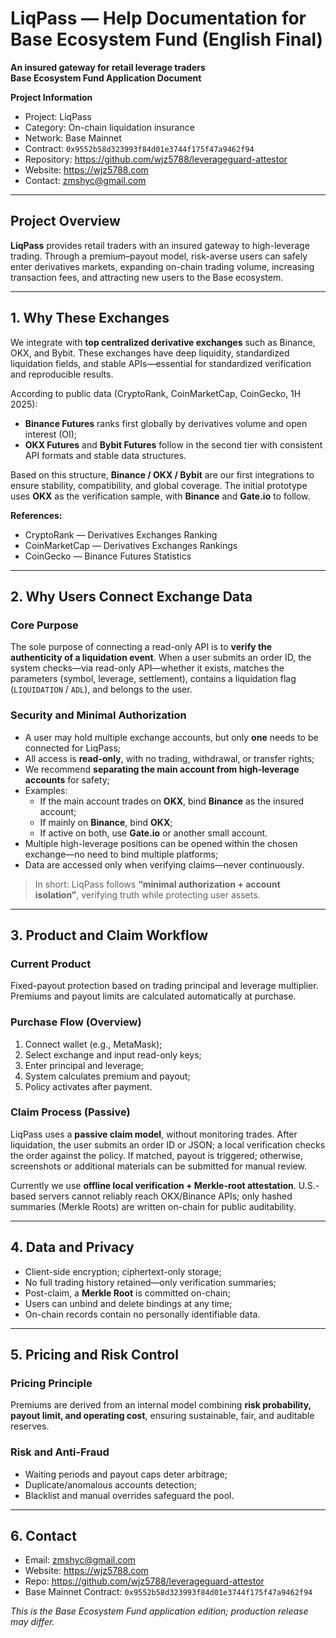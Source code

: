 # LiqPass — Help Documentation for Base Ecosystem Fund (English Final)
**An insured gateway for retail leverage traders**  
**Base Ecosystem Fund Application Document**

**Project Information**
- Project: LiqPass
- Category: On-chain liquidation insurance
- Network: Base Mainnet
- Contract: `0x9552b58d323993f84d01e3744f175f47a9462f94`
- Repository: https://github.com/wjz5788/leverageguard-attestor
- Website: https://wjz5788.com
- Contact: zmshyc@gmail.com

---

## Project Overview
**LiqPass** provides retail traders with an insured gateway to high-leverage trading. Through a premium–payout model, risk-averse users can safely enter derivatives markets, expanding on-chain trading volume, increasing transaction fees, and attracting new users to the Base ecosystem.

---

## 1. Why These Exchanges
We integrate with **top centralized derivative exchanges** such as Binance, OKX, and Bybit. These exchanges have deep liquidity, standardized liquidation fields, and stable APIs—essential for standardized verification and reproducible results.

According to public data (CryptoRank, CoinMarketCap, CoinGecko, 1H 2025):
- **Binance Futures** ranks first globally by derivatives volume and open interest (OI);
- **OKX Futures** and **Bybit Futures** follow in the second tier with consistent API formats and stable data structures.

Based on this structure, **Binance / OKX / Bybit** are our first integrations to ensure stability, compatibility, and global coverage. The initial prototype uses **OKX** as the verification sample, with **Binance** and **Gate.io** to follow.

**References:**
- CryptoRank — Derivatives Exchanges Ranking
- CoinMarketCap — Derivatives Exchanges Rankings
- CoinGecko — Binance Futures Statistics

---

## 2. Why Users Connect Exchange Data
### Core Purpose
The sole purpose of connecting a read-only API is to **verify the authenticity of a liquidation event**. When a user submits an order ID, the system checks—via read-only API—whether it exists, matches the parameters (symbol, leverage, settlement), contains a liquidation flag (`LIQUIDATION` / `ADL`), and belongs to the user.

### Security and Minimal Authorization
- A user may hold multiple exchange accounts, but only **one** needs to be connected for LiqPass;
- All access is **read-only**, with no trading, withdrawal, or transfer rights;
- We recommend **separating the main account from high-leverage accounts** for safety;
- Examples:
  - If the main account trades on **OKX**, bind **Binance** as the insured account;
  - If mainly on **Binance**, bind **OKX**;
  - If active on both, use **Gate.io** or another small account.
- Multiple high-leverage positions can be opened within the chosen exchange—no need to bind multiple platforms;
- Data are accessed only when verifying claims—never continuously.

> In short: LiqPass follows **“minimal authorization + account isolation”**, verifying truth while protecting user assets.

---

## 3. Product and Claim Workflow
### Current Product
Fixed-payout protection based on trading principal and leverage multiplier. Premiums and payout limits are calculated automatically at purchase.

### Purchase Flow (Overview)
1. Connect wallet (e.g., MetaMask);
2. Select exchange and input read-only keys;
3. Enter principal and leverage;
4. System calculates premium and payout;
5. Policy activates after payment.

### Claim Process (Passive)
LiqPass uses a **passive claim model**, without monitoring trades. After liquidation, the user submits an order ID or JSON; a local verification checks the order against the policy. If matched, payout is triggered; otherwise, screenshots or additional materials can be submitted for manual review.

Currently we use **offline local verification + Merkle-root attestation**. U.S.-based servers cannot reliably reach OKX/Binance APIs; only hashed summaries (Merkle Roots) are written on-chain for public auditability.

---

## 4. Data and Privacy
- Client-side encryption; ciphertext-only storage;
- No full trading history retained—only verification summaries;
- Post-claim, a **Merkle Root** is committed on-chain;
- Users can unbind and delete bindings at any time;
- On-chain records contain no personally identifiable data.

---

## 5. Pricing and Risk Control
### Pricing Principle
Premiums are derived from an internal model combining **risk probability, payout limit, and operating cost**, ensuring sustainable, fair, and auditable reserves.

### Risk and Anti-Fraud
- Waiting periods and payout caps deter arbitrage;
- Duplicate/anomalous accounts detection;
- Blacklist and manual overrides safeguard the pool.

---

## 6. Contact
- Email: zmshyc@gmail.com
- Website: https://wjz5788.com
- Repo: https://github.com/wjz5788/leverageguard-attestor
- Base Mainnet Contract: `0x9552b58d323993f84d01e3744f175f47a9462f94`

*This is the Base Ecosystem Fund application edition; production release may differ.*